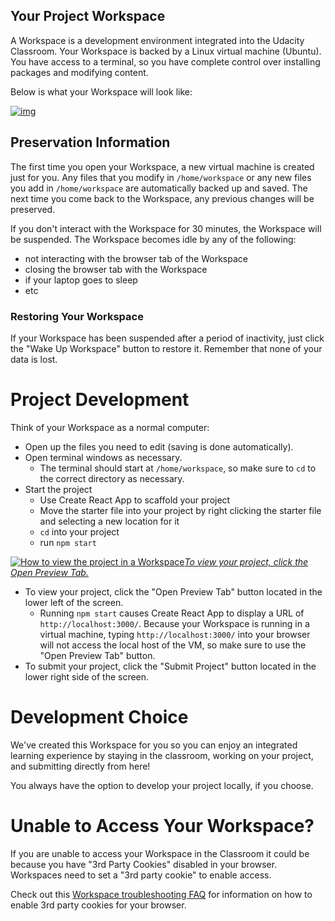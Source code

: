 ## Your Project Workspace

A Workspace is a development environment integrated into the Udacity  Classroom. Your Workspace is backed by a Linux virtual machine (Ubuntu). You have access to a terminal, so you have complete control over  installing packages and modifying content.

Below is what your Workspace will look like:



[![img](https://video.udacity-data.com/topher/2018/March/5ab1db32_screen-shot-2018-03-20-at-9.07.45-pm/screen-shot-2018-03-20-at-9.07.45-pm.png)](https://classroom.udacity.com/nanodegrees/nd019/parts/7dab5516-d1ae-45d3-b8f8-d782b5534caf/modules/20a434da-4fde-4774-9113-99835bf80eaa/lessons/78a0081e-2af5-4961-95b0-b473fe5209b7/concepts/d96fe09a-f389-4d4b-909d-e911d722f92f#)



## Preservation Information

The first time you open your Workspace, a new virtual machine is created just for you. Any files that you modify in `/home/workspace` or any new files you add in `/home/workspace` are automatically backed up and saved. The next time you come back to the Workspace, any previous changes will be preserved.

If you don't interact with the Workspace for 30 minutes, the  Workspace will be suspended. The Workspace becomes idle by any of the  following:

- not interacting with the browser tab of the Workspace
- closing the browser tab with the Workspace
- if your laptop goes to sleep
- etc



### Restoring Your Workspace

If your Workspace has been suspended after a period of inactivity,  just click the "Wake Up Workspace" button to restore it. Remember that  none of your data is lost. 



# Project Development

Think of your Workspace as a normal computer:

- Open up the files you need to edit (saving is done automatically).
- Open terminal windows as necessary.
  - The terminal should start at `/home/workspace`, so make sure to `cd` to the correct directory as necessary.
- Start the project
  - Use Create React App to scaffold your project
  - Move the starter file into your project by right clicking the starter file and selecting a new location for it 
  - `cd` into your project
  - run `npm start`



[![How to view the project in a Workspace](https://video.udacity-data.com/topher/2018/March/5ab1d687_screen-shot-2018-03-20-at-8.43.54-pm/screen-shot-2018-03-20-at-8.43.54-pm.png)*To view your project, click the Open Preview Tab.* ](https://classroom.udacity.com/nanodegrees/nd019/parts/7dab5516-d1ae-45d3-b8f8-d782b5534caf/modules/20a434da-4fde-4774-9113-99835bf80eaa/lessons/78a0081e-2af5-4961-95b0-b473fe5209b7/concepts/d96fe09a-f389-4d4b-909d-e911d722f92f#)



- To view your project, click the "Open Preview Tab" button located in the lower left of the screen.
  - Running `npm start` causes Create React App to display a URL of `http://localhost:3000/`. Because your Workspace is running in a virtual machine, typing `http://localhost:3000/` into your browser will not access the local host of the VM, so make sure to use the "Open Preview Tab" button.
- To submit your project, click the "Submit Project" button located in the lower right side of the screen.



# Development Choice

We've created this Workspace for you so you can enjoy an integrated  learning experience by staying in the classroom, working on your  project, and submitting directly from here!

You always have the option to develop your project locally, if you choose. 



# Unable to Access Your Workspace?

If you are unable to access your Workspace in the Classroom it could  be because you have "3rd Party Cookies" disabled in your browser.  Workspaces need to set a "3rd party cookie" to enable access.

Check out this [Workspace troubleshooting FAQ](https://udacity.zendesk.com/hc/en-us/articles/115004653246) for information on how to enable 3rd party cookies for your browser.
